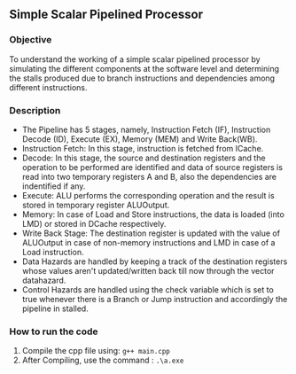 ## Simple Scalar Pipelined Processor 
   
### Objective
To understand the working of a simple scalar pipelined processor by simulating the different components at the software level and determining the stalls produced due to branch instructions and dependencies among different instructions.

### Description
* The Pipeline has 5 stages, namely, Instruction Fetch (IF), Instruction Decode (ID), Execute (EX), Memory (MEM) and Write Back(WB).
* Instruction Fetch: In this stage, instruction is fetched from ICache.
* Decode: In this stage, the source and destination registers and the operation to be performed are identified and data of source registers is read into two temporary registers A and B, also the dependencies are indentified if any.
* Execute: ALU performs the corresponding operation and the result is stored in temporary register ALUOutput.
* Memory: In case of Load and Store instructions, the data is loaded (into LMD) or stored in DCache respectively.
* Write Back Stage: The destination register is updated with the value of ALUOutput in case of non-memory instructions and LMD in case of a Load instruction.
* Data Hazards are handled by keeping a track of the destination registers whose values aren't updated/written back till now through the vector datahazard.
* Control Hazards are handled using the check variable which is set to true whenever there is a Branch or Jump instruction and accordingly the pipeline in stalled.
  
### How to run the code
 1. Compile the cpp file using:
           `g++ main.cpp`
 2. After Compiling, use the command : `.\a.exe` <br>
